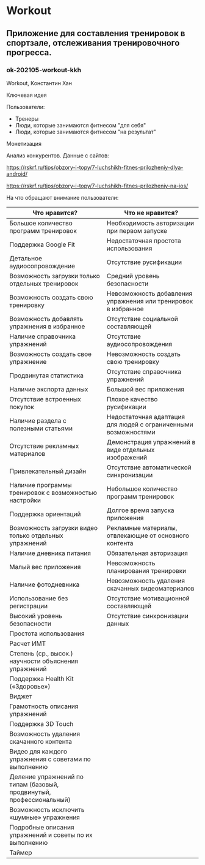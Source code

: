 # Workout

## Приложение для составления тренировок в спортзале, отслеживания тренировочного прогресса.

### ok-202105-workout-kkh

Workout, Константин Хан

Ключевая идея

Пользователи:
* Тренеры
* Люди, которые занимаются фитнесом "для себя"
* Люди, которые занимаются фитнесом "на результат"

Монетизация

Анализ конкурентов. Данные с сайтов:

https://rskrf.ru/tips/obzory-i-topy/7-luchshikh-fitnes-prilozheniy-dlya-android/

https://rskrf.ru/tips/obzory-i-topy/7-luchshikh-fitnes-prilozheniy-na-ios/


На что обращают внимание пользователи:

Что нравится?                                                        | Что не нравится?
-------------------------------------------------------------------- | -------------
Большое количество программ тренировок                               | Необходимость авторизации при первом запуске
Поддержка Google Fit                                                 | Недостаточная простота использования
Детальное аудиосопровождение                                         | Отсутствие русификации
Возможность загрузки только отдельных тренировок                     | Средний уровень безопасности
Возможность создать свою тренировку                                  | Невозможность добавления упражнения или тренировок в избранное
Возможность добавлять упражнения в избранное                         | Отсутствие социальной составляющей
Наличие справочника упражнений                                       | Отсутствие аудиосопровождения
Возможность создать свое упражнение                                  | Невозможность создать свою тренировку
Продвинутая статистика                                               | Отсутствие справочника упражнений
Наличие экспорта данных                                              | Большой вес приложения
Отсутствие встроенных покупок                                        | Плохое качество русификации
Наличие раздела с полезными статьями                                 | Недостаточная адаптация для людей с ограниченными возможностями
Отсутствие рекламных материалов                                      | Демонстрация упражнений в виде отдельных изображений
Привлекательный дизайн                                               | Отсутствие автоматической синхронизации
Наличие программы тренировок с возможностью настройки                | Небольшое количество программ тренировок
Поддержка ориентаций                                                 | Долгое время запуска приложения
Возможность загрузки видео только отдельных упражнений               | Рекламные материалы, отвлекающие от основного контента
Наличие дневника питания                                             | Обязательная авторизация
Малый вес приложения                                                 | Невозможность планирования тренировки
Наличие фотодневника                                                 | Невозможность удаления скачанных видеоматериалов
Использование без регистрации                                        | Отсутствие мотивационной составляющей
Высокий уровень безопасности                                         | Отсутствие синхронизации данных
Простота использования                                               | 
Расчет ИМТ                                                           | 
Степень (ср., высок.) научности объяснения упражнений                | 
Поддержка Health Kit («Здоровье»)                                    | 
Виджет                                                               | 
Грамотность описания упражнений                                      | 
Поддержка 3D Touch                                                   | 
Возможность удаления скачанного контента                             | 
Видео для каждого упражнения с советами по выполнению                | 
Деление упражнений по типам (базовый, продвинутый, профессиональный) | 
Возможность исключить «шумные» упражнения                            | 
Подробные описания упражнений и советы по их выполнению              |
Таймер                                                               |